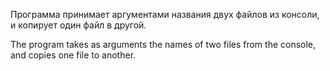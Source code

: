 Программа принимает аргументами названия двух файлов из консоли, и копирует один файл в другой. 

The program takes as arguments the names of two files from the console, and copies one file to another.
